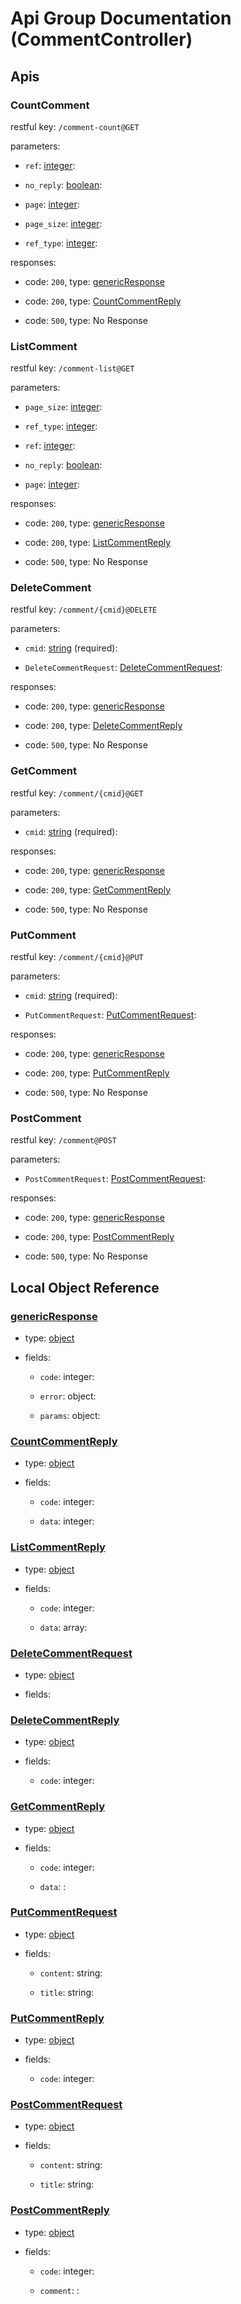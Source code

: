 
# Api Group Documentation (CommentController)

<!--beg l desc_CommentController -->

<!--end l-->

## Apis


### CountComment

restful key: `/comment-count@GET`

<!--beg l desc_CountComment -->

<!--end l-->

parameters:

+ `ref`: [integer](#integer): 
    <!--beg l desc_CountComment_params_ref -->
    
    <!--end l-->


+ `no_reply`: [boolean](#boolean): 
    <!--beg l desc_CountComment_params_no_reply -->
    
    <!--end l-->


+ `page`: [integer](#integer): 
    <!--beg l desc_CountComment_params_page -->
    
    <!--end l-->


+ `page_size`: [integer](#integer): 
    <!--beg l desc_CountComment_params_page_size -->
    
    <!--end l-->


+ `ref_type`: [integer](#integer): 
    <!--beg l desc_CountComment_params_ref_type -->
    
    <!--end l-->


responses:

+ code: `200`, type: [genericResponse](#genericResponse)
    <!--beg l desc_CountComment_response_200_[genericResponse](#genericResponse) -->
    
    <!--end l-->


+ code: `200`, type: [CountCommentReply](#CountCommentReply)
    <!--beg l desc_CountComment_response_200_[CountCommentReply](#CountCommentReply) -->
    
    <!--end l-->


+ code: `500`, type: No Response
    <!--beg l desc_CountComment_response_500_No Response -->
    
    <!--end l-->




### ListComment

restful key: `/comment-list@GET`

<!--beg l desc_ListComment -->

<!--end l-->

parameters:

+ `page_size`: [integer](#integer): 
    <!--beg l desc_ListComment_params_page_size -->
    
    <!--end l-->


+ `ref_type`: [integer](#integer): 
    <!--beg l desc_ListComment_params_ref_type -->
    
    <!--end l-->


+ `ref`: [integer](#integer): 
    <!--beg l desc_ListComment_params_ref -->
    
    <!--end l-->


+ `no_reply`: [boolean](#boolean): 
    <!--beg l desc_ListComment_params_no_reply -->
    
    <!--end l-->


+ `page`: [integer](#integer): 
    <!--beg l desc_ListComment_params_page -->
    
    <!--end l-->


responses:

+ code: `200`, type: [genericResponse](#genericResponse)
    <!--beg l desc_ListComment_response_200_[genericResponse](#genericResponse) -->
    
    <!--end l-->


+ code: `200`, type: [ListCommentReply](#ListCommentReply)
    <!--beg l desc_ListComment_response_200_[ListCommentReply](#ListCommentReply) -->
    
    <!--end l-->


+ code: `500`, type: No Response
    <!--beg l desc_ListComment_response_500_No Response -->
    
    <!--end l-->




### DeleteComment

restful key: `/comment/{cmid}@DELETE`

<!--beg l desc_DeleteComment -->

<!--end l-->

parameters:

+ `cmid`: [string](#string) (required): 
    <!--beg l desc_DeleteComment_params_cmid -->
    
    <!--end l-->


+ `DeleteCommentRequest`: [DeleteCommentRequest](#DeleteCommentRequest): 
    <!--beg l desc_DeleteComment_params_DeleteCommentRequest -->
    
    <!--end l-->


responses:

+ code: `200`, type: [genericResponse](#genericResponse)
    <!--beg l desc_DeleteComment_response_200_[genericResponse](#genericResponse) -->
    
    <!--end l-->


+ code: `200`, type: [DeleteCommentReply](#DeleteCommentReply)
    <!--beg l desc_DeleteComment_response_200_[DeleteCommentReply](#DeleteCommentReply) -->
    
    <!--end l-->


+ code: `500`, type: No Response
    <!--beg l desc_DeleteComment_response_500_No Response -->
    
    <!--end l-->




### GetComment

restful key: `/comment/{cmid}@GET`

<!--beg l desc_GetComment -->

<!--end l-->

parameters:

+ `cmid`: [string](#string) (required): 
    <!--beg l desc_GetComment_params_cmid -->
    
    <!--end l-->


responses:

+ code: `200`, type: [genericResponse](#genericResponse)
    <!--beg l desc_GetComment_response_200_[genericResponse](#genericResponse) -->
    
    <!--end l-->


+ code: `200`, type: [GetCommentReply](#GetCommentReply)
    <!--beg l desc_GetComment_response_200_[GetCommentReply](#GetCommentReply) -->
    
    <!--end l-->


+ code: `500`, type: No Response
    <!--beg l desc_GetComment_response_500_No Response -->
    
    <!--end l-->




### PutComment

restful key: `/comment/{cmid}@PUT`

<!--beg l desc_PutComment -->

<!--end l-->

parameters:

+ `cmid`: [string](#string) (required): 
    <!--beg l desc_PutComment_params_cmid -->
    
    <!--end l-->


+ `PutCommentRequest`: [PutCommentRequest](#PutCommentRequest): 
    <!--beg l desc_PutComment_params_PutCommentRequest -->
    
    <!--end l-->


responses:

+ code: `200`, type: [genericResponse](#genericResponse)
    <!--beg l desc_PutComment_response_200_[genericResponse](#genericResponse) -->
    
    <!--end l-->


+ code: `200`, type: [PutCommentReply](#PutCommentReply)
    <!--beg l desc_PutComment_response_200_[PutCommentReply](#PutCommentReply) -->
    
    <!--end l-->


+ code: `500`, type: No Response
    <!--beg l desc_PutComment_response_500_No Response -->
    
    <!--end l-->




### PostComment

restful key: `/comment@POST`

<!--beg l desc_PostComment -->

<!--end l-->

parameters:

+ `PostCommentRequest`: [PostCommentRequest](#PostCommentRequest): 
    <!--beg l desc_PostComment_params_PostCommentRequest -->
    
    <!--end l-->


responses:

+ code: `200`, type: [genericResponse](#genericResponse)
    <!--beg l desc_PostComment_response_200_[genericResponse](#genericResponse) -->
    
    <!--end l-->


+ code: `200`, type: [PostCommentReply](#PostCommentReply)
    <!--beg l desc_PostComment_response_200_[PostCommentReply](#PostCommentReply) -->
    
    <!--end l-->


+ code: `500`, type: No Response
    <!--beg l desc_PostComment_response_500_No Response -->
    
    <!--end l-->




## Local Object Reference




### [genericResponse](./ObjectModelSpec.md#genericResponse)

+ type: [object](#genericResponse)

+ fields:
    
    + `code`: integer: 
        <!--beg l desc_{{object_name}}_code -->
        
        <!--end l-->

    + `error`: object: 
        <!--beg l desc_{{object_name}}_error -->
        
        <!--end l-->

    + `params`: object: 
        <!--beg l desc_{{object_name}}_params -->
        
        <!--end l-->

    
### [CountCommentReply](./ObjectModelSpec.md#CountCommentReply)

+ type: [object](#CountCommentReply)

+ fields:
    
    + `code`: integer: 
        <!--beg l desc_{{object_name}}_code -->
        
        <!--end l-->

    + `data`: integer: 
        <!--beg l desc_{{object_name}}_data -->
        
        <!--end l-->

    
### [ListCommentReply](./ObjectModelSpec.md#ListCommentReply)

+ type: [object](#ListCommentReply)

+ fields:
    
    + `code`: integer: 
        <!--beg l desc_{{object_name}}_code -->
        
        <!--end l-->

    + `data`: array: 
        <!--beg l desc_{{object_name}}_data -->
        
        <!--end l-->

    
### [DeleteCommentRequest](./ObjectModelSpec.md#DeleteCommentRequest)

+ type: [object](#DeleteCommentRequest)

+ fields:
    
    
### [DeleteCommentReply](./ObjectModelSpec.md#DeleteCommentReply)

+ type: [object](#DeleteCommentReply)

+ fields:
    
    + `code`: integer: 
        <!--beg l desc_{{object_name}}_code -->
        
        <!--end l-->

    
### [GetCommentReply](./ObjectModelSpec.md#GetCommentReply)

+ type: [object](#GetCommentReply)

+ fields:
    
    + `code`: integer: 
        <!--beg l desc_{{object_name}}_code -->
        
        <!--end l-->

    + `data`: : 
        <!--beg l desc_{{object_name}}_data -->
        
        <!--end l-->

    
### [PutCommentRequest](./ObjectModelSpec.md#PutCommentRequest)

+ type: [object](#PutCommentRequest)

+ fields:
    
    + `content`: string: 
        <!--beg l desc_{{object_name}}_content -->
        
        <!--end l-->

    + `title`: string: 
        <!--beg l desc_{{object_name}}_title -->
        
        <!--end l-->

    
### [PutCommentReply](./ObjectModelSpec.md#PutCommentReply)

+ type: [object](#PutCommentReply)

+ fields:
    
    + `code`: integer: 
        <!--beg l desc_{{object_name}}_code -->
        
        <!--end l-->

    
### [PostCommentRequest](./ObjectModelSpec.md#PostCommentRequest)

+ type: [object](#PostCommentRequest)

+ fields:
    
    + `content`: string: 
        <!--beg l desc_{{object_name}}_content -->
        
        <!--end l-->

    + `title`: string: 
        <!--beg l desc_{{object_name}}_title -->
        
        <!--end l-->

    
### [PostCommentReply](./ObjectModelSpec.md#PostCommentReply)

+ type: [object](#PostCommentReply)

+ fields:
    
    + `code`: integer: 
        <!--beg l desc_{{object_name}}_code -->
        
        <!--end l-->

    + `comment`: : 
        <!--beg l desc_{{object_name}}_comment -->
        
        <!--end l-->

    

